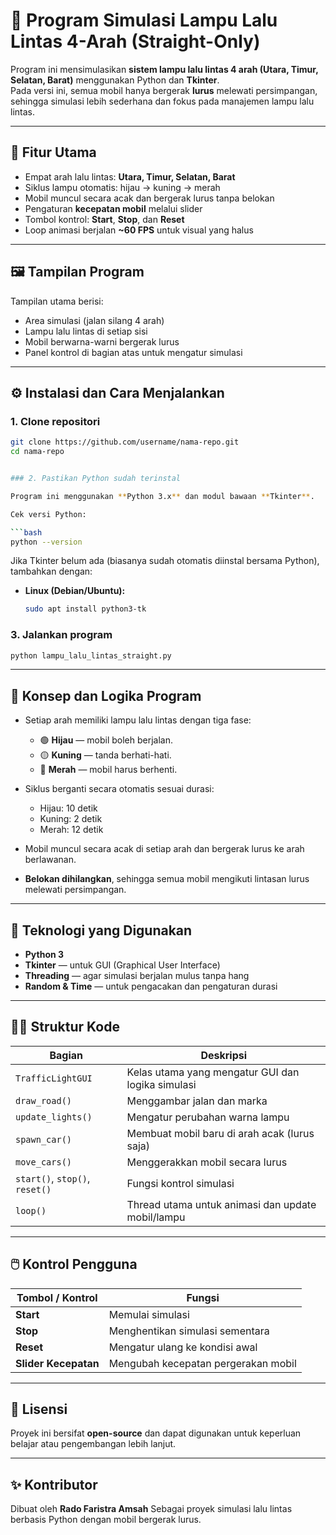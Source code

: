 # 🚦 Program Simulasi Lampu Lalu Lintas 4-Arah (Straight-Only)

Program ini mensimulasikan **sistem lampu lalu lintas 4 arah (Utara, Timur, Selatan, Barat)** menggunakan Python dan **Tkinter**.  
Pada versi ini, semua mobil hanya bergerak **lurus** melewati persimpangan, sehingga simulasi lebih sederhana dan fokus pada manajemen lampu lalu lintas.

---

## 🧩 Fitur Utama
- Empat arah lalu lintas: **Utara, Timur, Selatan, Barat**
- Siklus lampu otomatis: hijau → kuning → merah
- Mobil muncul secara acak dan bergerak lurus tanpa belokan
- Pengaturan **kecepatan mobil** melalui slider
- Tombol kontrol: **Start**, **Stop**, dan **Reset**
- Loop animasi berjalan **~60 FPS** untuk visual yang halus

---

## 🖼️ Tampilan Program
Tampilan utama berisi:
- Area simulasi (jalan silang 4 arah)
- Lampu lalu lintas di setiap sisi
- Mobil berwarna-warni bergerak lurus
- Panel kontrol di bagian atas untuk mengatur simulasi

---

## ⚙️ Instalasi dan Cara Menjalankan

### 1. Clone repositori
```bash
git clone https://github.com/username/nama-repo.git
cd nama-repo


### 2. Pastikan Python sudah terinstal

Program ini menggunakan **Python 3.x** dan modul bawaan **Tkinter**.

Cek versi Python:

```bash
python --version
```

Jika Tkinter belum ada (biasanya sudah otomatis diinstal bersama Python), tambahkan dengan:

* **Linux (Debian/Ubuntu):**

  ```bash
  sudo apt install python3-tk
  ```

### 3. Jalankan program

```bash
python lampu_lalu_lintas_straight.py
```

---

## 🧠 Konsep dan Logika Program

* Setiap arah memiliki lampu lalu lintas dengan tiga fase:

  * 🟢 **Hijau** — mobil boleh berjalan.
  * 🟡 **Kuning** — tanda berhati-hati.
  * 🔴 **Merah** — mobil harus berhenti.
* Siklus berganti secara otomatis sesuai durasi:

  * Hijau: 10 detik
  * Kuning: 2 detik
  * Merah: 12 detik
* Mobil muncul secara acak di setiap arah dan bergerak lurus ke arah berlawanan.
* **Belokan dihilangkan**, sehingga semua mobil mengikuti lintasan lurus melewati persimpangan.

---

## 🧰 Teknologi yang Digunakan

* **Python 3**
* **Tkinter** — untuk GUI (Graphical User Interface)
* **Threading** — agar simulasi berjalan mulus tanpa hang
* **Random & Time** — untuk pengacakan dan pengaturan durasi

---

## 🧑‍💻 Struktur Kode

| Bagian                         | Deskripsi                                         |
| ------------------------------ | ------------------------------------------------- |
| `TrafficLightGUI`              | Kelas utama yang mengatur GUI dan logika simulasi |
| `draw_road()`                  | Menggambar jalan dan marka                        |
| `update_lights()`              | Mengatur perubahan warna lampu                    |
| `spawn_car()`                  | Membuat mobil baru di arah acak (lurus saja)      |
| `move_cars()`                  | Menggerakkan mobil secara lurus                   |
| `start()`, `stop()`, `reset()` | Fungsi kontrol simulasi                           |
| `loop()`                       | Thread utama untuk animasi dan update mobil/lampu |

---

## 🖱️ Kontrol Pengguna

| Tombol / Kontrol     | Fungsi                              |
| -------------------- | ----------------------------------- |
| **Start**            | Memulai simulasi                    |
| **Stop**             | Menghentikan simulasi sementara     |
| **Reset**            | Mengatur ulang ke kondisi awal      |
| **Slider Kecepatan** | Mengubah kecepatan pergerakan mobil |

---

## 📜 Lisensi

Proyek ini bersifat **open-source** dan dapat digunakan untuk keperluan belajar atau pengembangan lebih lanjut.

---

## ✨ Kontributor

Dibuat oleh **Rado Faristra Amsah**
Sebagai proyek simulasi lalu lintas berbasis Python dengan mobil bergerak lurus.

```

